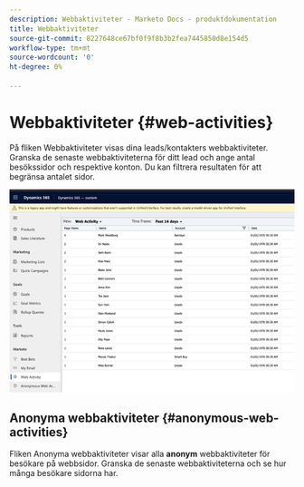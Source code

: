```yaml
---
description: Webbaktiviteter - Marketo Docs - produktdokumentation
title: Webbaktiviteter
source-git-commit: 8227648ce67bf0f9f8b3b2fea7445850d8e154d5
workflow-type: tm+mt
source-wordcount: '0'
ht-degree: 0%

---
```


# Webbaktiviteter {#web-activities}

På fliken Webbaktiviteter visas dina leads/kontakters webbaktiviteter.
Granska de senaste webbaktiviteterna för ditt lead och ange antal besökssidor och respektive konton. Du kan filtrera resultaten för att begränsa antalet sidor.

![](assets/web-activities-1.png)

## Anonyma webbaktiviteter {#anonymous-web-activities}

Fliken Anonyma webbaktiviteter visar alla **anonym** webbaktiviteter för besökare på webbsidor. Granska de senaste webbaktiviteterna och se hur många besökare sidorna har.
